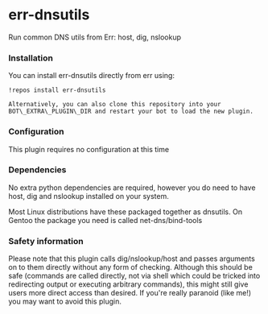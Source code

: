 err-dnsutils
============

Run common DNS utils from Err: host, dig, nslookup

### Installation

You can install err-dnsutils directly from err using:

	!repos install err-dnsutils

	Alternatively, you can also clone this repository into your BOT\_EXTRA\_PLUGIN\_DIR and restart your bot to load the new plugin.

### Configuration

This plugin requires no configuration at this time

### Dependencies

No extra python dependencies are required, however you do need to have host, dig and nslookup installed on your system.

Most Linux distributions have these packaged together as dnsutils. On Gentoo the package you need is called net-dns/bind-tools

### Safety information

Please note that this plugin calls dig/nslookup/host and passes arguments on to them directly without any form of checking.
Although this should be safe (commands are called directly, not via shell which could be tricked into redirecting output or executing arbitrary commands), this might still give users more direct access than desired. If you're really paranoid (like me!) you may want to avoid this plugin.

